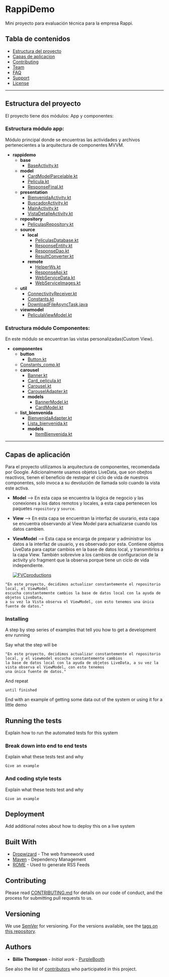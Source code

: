# RappiDemo
Mini proyecto para evaluación técnica para la empresa Rappi.

## Tabla de contenidos

- [Estructura del proyecto](#estructura-del-proyecto)
- [Capas de aplicacion](#capas-de-aplicacion)
- [Contributing](#contributing)
- [Team](#team)
- [FAQ](#faq)
- [Support](#support)
- [License](#license)

---
## Estructura del proyecto
El proyecto tiene dos módulos: App y componentes:



### Estructura módulo app:
Módulo principal donde se encuentras las actividades y archivos pertenecientes a la arquitectura de componentes MVVM.

- __rappidemo__
  - __base__
    - [BaseActivity.kt](app/src/main/java/com/fernandopretell/rappidemo/base/BaseActivity.kt)
  - __model__
    - [CardModelParcelable.kt](app/src/main/java/com/fernandopretell/rappidemo/model/CardModelParcelable.kt)
    - [Pelicula.kt](app/src/main/java/com/fernandopretell/rappidemo/model/Pelicula.kt)
    - [ResponseFinal.kt](app/src/main/java/com/fernandopretell/rappidemo/model/ResponseFinal.kt)
  - __presentation__
    - [BienvenidaActivity.kt](app/src/main/java/com/fernandopretell/rappidemo/presentation/BienvenidaActivity.kt)
    - [BuscadorActivity.kt](app/src/main/java/com/fernandopretell/rappidemo/presentation/BuscadorActivity.kt)
    - [MainActivity.kt](app/src/main/java/com/fernandopretell/rappidemo/presentation/MainActivity.kt)
    - [VistaDetalleActivity.kt](app/src/main/java/com/fernandopretell/rappidemo/presentation/VistaDetalleActivity.kt)
  - __repository__
    - [PeliculasRepository.kt](app/src/main/java/com/fernandopretell/rappidemo/repository/PeliculasRepository.kt)
  - __source__
    - __local__
      - [PeliculasDatabase.kt](app/src/main/java/com/fernandopretell/rappidemo/source/local/PeliculasDatabase.kt)
      - [ResponseEntity.kt](app/src/main/java/com/fernandopretell/rappidemo/source/local/ResponseEntity.kt)
      - [ResponseDao.kt](app/src/main/java/com/fernandopretell/rappidemo/source/local/ResponseDao.kt)
      - [ResultConverter.kt](app/src/main/java/com/fernandopretell/rappidemo/source/local/ResultConverter.kt)
    - __remote__
      - [HelperWs.kt](app/src/main/java/com/fernandopretell/rappidemo/source/remote/HelperWs.kt)
      - [ResponseApi.kt](app/src/main/java/com/fernandopretell/rappidemo/source/remote/ResponseApi.kt)
      - [WebServiceData.kt](app/src/main/java/com/fernandopretell/rappidemo/source/remote/WebServiceData.kt)
      - [WebServiceImages.kt](app/src/main/java/com/fernandopretell/rappidemo/source/remote/WebServiceImages.kt)
  - __util__
    - [ConnectivityReceiver.kt](app/src/main/java/com/fernandopretell/rappidemo/util/ConnectivityReceiver.kt)
    - [Constants.kt](app/src/main/java/com/fernandopretell/rappidemo/util/Constants.kt)
    - [DownloadFileAsyncTask.java](app/src/main/java/com/fernandopretell/rappidemo/util/DownloadFileAsyncTask.java)
  - __viewmodel__
    - [PeliculaViewModel.kt](app/src/main/java/com/fernandopretell/rappidemo/viewmodel/PeliculaViewModel.kt)
    

### Estructura módulo Componentes:
En este módulo se encuentran las vistas personalizadas(Custom View).
- __componentes__
  - __button__
    - [Button.kt](componentes/src/main/java/com/fernandopretell/componentes/button/Button.kt)    
  - [Constants_comp.kt](componentes/src/main/java/com/fernandopretell/componentes/Constants_comp.kt)
  - __carousel__
    - [Banner.kt](componentes/src/main/java/com/fernandopretell/componentes/carousel/Banner.kt)
    - [Card_pelicula.kt](componentes/src/main/java/com/fernandopretell/componentes/carousel/Card_pelicula.kt)
    - [Carousel.kt](componentes/src/main/java/com/fernandopretell/componentes/carousel/Carousel.kt)
    - [CarouselAdapter.kt](componentes/src/main/java/com/fernandopretell/componentes/carousel/CarouselAdapter.kt)
    - __models__
      - [BannerModel.kt](componentes/src/main/java/com/fernandopretell/componentes/carousel/models/BannerModel.kt)
      - [CardModel.kt](componentes/carousel/models/CardModel.kt)
  - __list_bienvenida__
    - [BienvenidaAdapter.kt](componentes/src/main/java/com/fernandopretell/componentes/list_bienvenida/BienvenidaAdapter.kt)
    - [Lista_bienvenida.kt](componentes/src/main/java/com/fernandopretell/componentes/list_bienvenida/Lista_bienvenida.kt)
    - __models__
      - [ItemBienvenida.kt](componentes/src/main/java/com/fernandopretell/componentes/list_bienvenida/models/ItemBienvenida.kt)             

---
## Capas de aplicación
 Para el proyecto utilizamos la arquitectura de componentes, recomendada por Google. Adicionalmente usamos objetos LiveData,
 que son obejtos reactivos, tienen el beneficio de restepar el ciclo de vida de nuestros componentes, 
 solo invoca a su devolución de llamada solo cuando la vista este activa.
- **Model**
  --> En esta capa se encuentra la lógica de negocio y las conexiones a los datos remotos y locales, 
  a esta capa pertenecen los paquetes `repository` y `source`.
- **View**
  --> En esta capa se encuentran la interfaz de usurario, esta capa se encuentra observando al View Model para actualizarse cuando los datos cambien.
- **ViewModel**
  --> Esta capa se encarga de preparar y administrar los datos a la interfaz de usuario, y es observado por esta. Contiene objetos LiveData para captar cambios en la base de datos local, y transmitirlos a la capa View. También sobrevive a los cambios de configuracion de la activity y/o fragment que la observa porque tiene un ciclo de vida independiente.
  
  
  <a href="http://fvcproductions.com"><img src="https://miro.medium.com/max/3840/1*6YYuni9J8nDNjMAYh1TIAQ.jpeg" title="FVCproductions" alt="FVCproductions"></a>

```
"En este proyecto, decidimos actualizar constantemente el repositorio local, el ViewModel
escucha constantemente cambios la base de datos local con la ayuda de objetos LiveData,
a su vez la Vista observa el ViewModel, con esto tenemos una única fuente de datos."
```

### Installing

A step by step series of examples that tell you how to get a development env running

Say what the step will be

```
"En este proyecto, decidimos actualizar constantemente el repositorio local, y el viewmodel escucha constantemente cambios
la base de datos local con la ayuda de objetos LiveData, a su vez la vista observa el ViewModel, con esto tenemos
una única fuente de datos."
```

And repeat

```
until finished
```

End with an example of getting some data out of the system or using it for a little demo

## Running the tests

Explain how to run the automated tests for this system

### Break down into end to end tests

Explain what these tests test and why

```
Give an example
```

### And coding style tests

Explain what these tests test and why

```
Give an example
```

## Deployment

Add additional notes about how to deploy this on a live system

## Built With

* [Dropwizard](http://www.dropwizard.io/1.0.2/docs/) - The web framework used
* [Maven](https://maven.apache.org/) - Dependency Management
* [ROME](https://rometools.github.io/rome/) - Used to generate RSS Feeds

## Contributing

Please read [CONTRIBUTING.md](https://gist.github.com/PurpleBooth/b24679402957c63ec426) for details on our code of conduct, and the process for submitting pull requests to us.

## Versioning

We use [SemVer](http://semver.org/) for versioning. For the versions available, see the [tags on this repository](https://github.com/your/project/tags). 

## Authors

* **Billie Thompson** - *Initial work* - [PurpleBooth](https://github.com/PurpleBooth)

See also the list of [contributors](https://github.com/your/project/contributors) who participated in this project.

